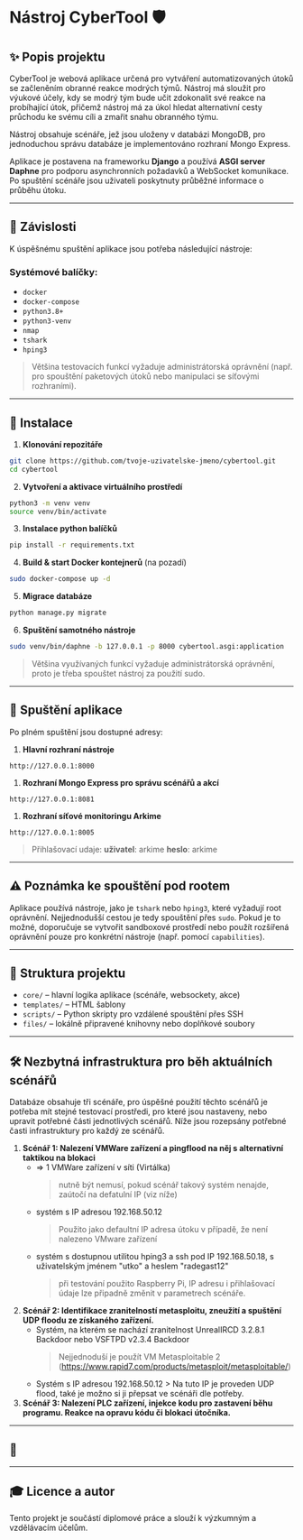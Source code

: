 # Nástroj CyberTool 🛡️

## ✨ Popis projektu

CyberTool je webová aplikace určená pro vytváření automatizovaných útoků se začleněním obranné reakce modrých týmů. Nástroj má sloužit pro výukové účely, kdy se modrý tým bude učit zdokonalit své reakce na probíhající útok, přičemž nástroj má za úkol hledat alternativní cesty průchodu ke svému cíli a zmařit snahu obranného týmu.

Nástroj obsahuje scénáře, jež jsou uloženy v databázi MongoDB, pro jednoduchou správu databáze je implementováno rozhraní Mongo Express.

Aplikace je postavena na frameworku **Django** a používá **ASGI server Daphne** pro podporu asynchronních požadavků a WebSocket komunikace.
Po spuštění scénáře jsou uživateli poskytnuty průběžné informace o průběhu útoku.

---

## 🚧 Závislosti

K úspěšnému spuštění aplikace jsou potřeba následující nástroje:

### Systémové balíčky:

* `docker`
* `docker-compose`
* `python3.8+`
* `python3-venv`
* `nmap`
* `tshark`
* `hping3`

> Většina testovacích funkcí vyžaduje administrátorská oprávnění (např. pro spouštění paketových útoků nebo manipulaci se síťovými rozhraními).

---

## 🔧 Instalace

1. **Klonování repozitáře**

```bash
git clone https://github.com/tvoje-uzivatelske-jmeno/cybertool.git
cd cybertool
```

2. **Vytvoření a aktivace virtuálního prostředí**

```bash
python3 -m venv venv
source venv/bin/activate
```

3. **Instalace python balíčků**

```bash
pip install -r requirements.txt
```

4. **Build & start Docker kontejnerů** (na pozadí)

```bash
sudo docker-compose up -d
```

5. **Migrace databáze**

```bash
python manage.py migrate
```

6. **Spuštění samotného nástroje**

```bash
sudo venv/bin/daphne -b 127.0.0.1 -p 8000 cybertool.asgi:application
```
> Většina využívaných funkcí vyžaduje administrátorská oprávnění, proto je třeba spouštet nástroj za použití sudo. 
---

## 🚀 Spuštění aplikace

Po plném spuštění jsou dostupné adresy:

1. **Hlavní rozhraní nástroje**
```
http://127.0.0.1:8000
```
1. **Rozhraní Mongo Express pro správu scénářů a akcí**
```
http://127.0.0.1:8081
```
1. **Rozhraní síťové monitoringu Arkime**
```
http://127.0.0.1:8005
```
> Přihlašovací udaje:
> **uživatel**: arkime
> **heslo**: arkime
---

## ⚠️ Poznámka ke spouštění pod rootem

Aplikace používá nástroje, jako je `tshark` nebo `hping3`, které vyžadují root oprávnění. Nejjednodušší cestou je tedy spouštění přes `sudo`. Pokud je to možné, doporučuje se vytvořit sandboxové prostředí nebo použít rozšířená oprávnění pouze pro konkrétní nástroje (např. pomocí `capabilities`).

---

## 📁 Struktura projektu

* `core/` – hlavní logika aplikace (scénáře, websockety, akce)
* `templates/` – HTML šablony
* `scripts/` – Python skripty pro vzdálené spouštění přes SSH
* `files/` – lokálně připravené knihovny nebo doplňkové soubory

---
## 🛠️ Nezbytná infrastruktura pro běh aktuálních scénářů
Databáze obsahuje tři scénáře, pro úspěšné použití těchto scénářů je potřeba mít stejné testovací prostředi, pro které jsou nastaveny, nebo upravit potřebné části jednotlivých scénářů.
Níže jsou rozepsány potřebné časti infrastruktury pro každý ze scénářů.

1. **Scénář 1: Nalezení VMWare zařízení a pingflood na něj s alternativní taktikou na blokaci**
   * => 1 VMWare zařízení v síti (Virtálka)
     > nutně být nemusí, pokud scénář takový systém nenajde, zaútočí na defatulní IP (viz níže)
   * systém s IP adresou 192.168.50.12
     > Použito jako defaultní IP adresa útoku v případě, že není nalezeno VMware zařízení
   * systém s dostupnou utilitou hping3 a ssh pod IP 192.168.50.18, s uživatelským jménem "utko" a heslem "radegast12"
     > při testování použito Raspberry Pi, IP adresu i přihlašovací údaje lze připadně změnit v parametrech scénáře.
3. **Scénář 2: Identifikace zranitelností metasploitu, zneužití a spuštění UDP floodu ze získaného zařízení.**
   * Systém, na kterém se nachází zranitelnost UnrealIRCD 3.2.8.1 Backdoor nebo VSFTPD v2.3.4 Backdoor
     > Nejjednoduší je použít VM Metasploitable 2 (https://www.rapid7.com/products/metasploit/metasploitable/)
   * Systém s IP adresou 192.168.50.12 > Na tuto IP je proveden UDP flood, také je možno si ji přepsat ve scénáři dle potřeby.
5. **Scénář 3: Nalezení PLC zařízení, injekce kodu pro zastavení běhu programu. Reakce na opravu kódu či blokaci útočníka.**

---
## 📌 

---



## 🎓 Licence a autor

Tento projekt je součástí diplomové práce a slouží k výzkumným a vzdělávacím účelům.
